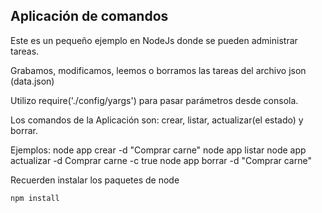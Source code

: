 ## Aplicación de comandos

Este es un pequeño ejemplo en NodeJs donde se pueden
administrar tareas.

Grabamos, modificamos, leemos o borramos las tareas del 
archivo json (data.json)

Utilizo require('./config/yargs') para pasar parámetros desde consola.

Los comandos de la Aplicación son: crear, listar, actualizar(el estado) y borrar.

Ejemplos:
node app crear -d "Comprar carne"
node app listar
node app actualizar -d Comprar carne -c true
node app borrar -d "Comprar carne"



Recuerden instalar los paquetes de node

```
npm install
```
